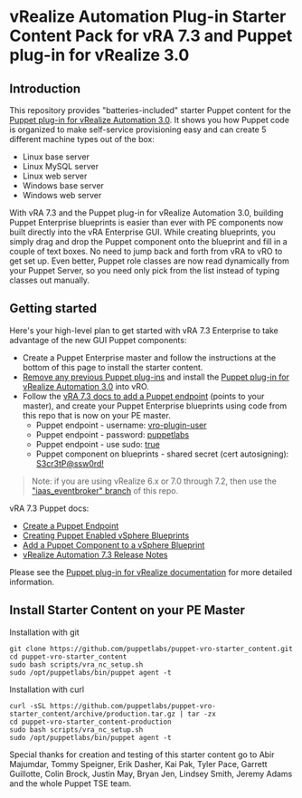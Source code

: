 # vRealize Automation Plug-in Starter Content Pack for vRA 7.3 and Puppet plug-in for vRealize 3.0

## Introduction

This repository provides "batteries-included" starter Puppet content for the [Puppet plug-in for vRealize Automation 3.0](https://solutionexchange.vmware.com/store/products/puppet-plugin-for-vrealize-automation). It shows you how Puppet code is organized to make self-service provisioning easy and can create 5 different machine types out of the box:
- Linux base server
- Linux MySQL server
- Linux web server
- Windows base server
- Windows web server

With vRA 7.3 and the Puppet plug-in for vRealize Automation 3.0, building Puppet Enterprise blueprints is easier than ever with PE components now built directly into the vRA Enterprise GUI. While creating blueprints, you simply drag and drop the Puppet component onto the blueprint and fill in a couple of text boxes. No need to jump back and forth from vRA to vRO to get set up. Even better, Puppet role classes are now read dynamically from your Puppet Server, so you need only pick from the list instead of typing classes out manually.

## Getting started

Here's your high-level plan to get started with vRA 7.3 Enterprise to take advantage of the new GUI Puppet components:
- Create a Puppet Enterprise master and follow the instructions at the bottom of this page to install the starter content.
- [Remove any previous Puppet plug-ins](https://docs.puppet.com/pe/latest/vro_intro.html#removing-previous-versions-of-the-puppet-plug-in) and install the [Puppet plug-in for vRealize Automation 3.0](https://solutionexchange.vmware.com/store/products/puppet-plugin-for-vrealize-automation) into vRO.
- Follow the [vRA 7.3 docs to add a Puppet endpoint](http://pubs.vmware.com/vrealize-automation-73/index.jsp#com.vmware.vra.prepare.use.doc/GUID-7F7059C8-E80F-42E8-B0AE-32F794C6FC38.html) (points to your master), and create your Puppet Enterprise blueprints using code from this repo that is now on your PE master.
  * Puppet endpoint - username: [vro-plugin-user](https://github.com/puppetlabs/puppet-vro-starter_content/blob/production/modules/vro_plugin_user/manifests/init.pp#L7)
  * Puppet endpoint - password: [puppetlabs](https://github.com/puppetlabs/puppet-vro-starter_content/blob/production/modules/vro_plugin_user/manifests/init.pp#L8-L9)
  * Puppet endpoint - use sudo: [true](https://github.com/puppetlabs/puppet-vro-starter_content/blob/production/modules/vro_plugin_user/templates/vro_sudoer_file.epp)
  * Puppet component on blueprints - shared secret (cert autosigning): [S3cr3tP@ssw0rd!](https://github.com/puppetlabs/puppet-vro-starter_content/blob/production/modules/autosign_example/manifests/init.pp#L1)

> Note: if you are using vRealize 6.x or 7.0 through 7.2, then use the ["iaas_eventbroker" branch](https://github.com/puppetlabs/puppet-vro-starter_content/tree/iaas_eventbroker) of this repo.

vRA 7.3 Puppet docs:
- [Create a Puppet Endpoint](http://pubs.vmware.com/vrealize-automation-73/index.jsp#com.vmware.vra.prepare.use.doc/GUID-7F7059C8-E80F-42E8-B0AE-32F794C6FC38.html)
- [Creating Puppet Enabled vSphere Blueprints](http://pubs.vmware.com/vrealize-automation-73/index.jsp#com.vmware.vra.prepare.use.doc/GUID-45BF018B-0C25-489D-89AA-8A7C91E7E9A6.html)
- [Add a Puppet Component to a vSphere Blueprint](http://pubs.vmware.com/vrealize-automation-73/index.jsp#com.vmware.vra.prepare.use.doc/GUID-BB99F78C-1638-4852-92B7-30348E8EBBA2.html)
- [vRealize Automation 7.3 Release Notes](http://pubs.vmware.com/Release_Notes/en/vra/73/vrealize-automation-73-release-notes.html)

Please see the [Puppet plug-in for vRealize documentation](https://docs.puppet.com/pe/latest/vro_intro.html) for more detailed information.

## Install Starter Content on your PE Master

Installation with git
```
git clone https://github.com/puppetlabs/puppet-vro-starter_content.git
cd puppet-vro-starter_content
sudo bash scripts/vra_nc_setup.sh
sudo /opt/puppetlabs/bin/puppet agent -t
```

Installation with curl
```
curl -sSL https://github.com/puppetlabs/puppet-vro-starter_content/archive/production.tar.gz | tar -zx
cd puppet-vro-starter_content-production
sudo bash scripts/vra_nc_setup.sh
sudo /opt/puppetlabs/bin/puppet agent -t
```

Special thanks for creation and testing of this starter content go to Abir Majumdar, Tommy Speigner, Erik Dasher, Kai Pak, Tyler Pace, Garrett Guillotte, Colin Brock, Justin May, Bryan Jen, Lindsey Smith, Jeremy Adams and the whole Puppet TSE team.
